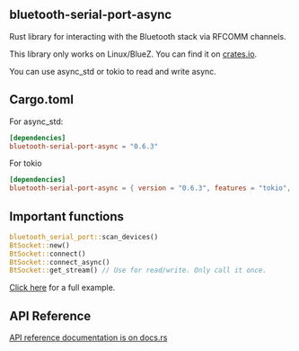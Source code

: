 ## bluetooth-serial-port-async

Rust library for interacting with the Bluetooth stack via RFCOMM channels.

This library only works on Linux/BlueZ. You can find it on [crates.io](https://crates.io/crates/bluetooth-serial-port-async).

You can use async_std or tokio to read and write async.

## Cargo.toml

For async_std:

```toml
[dependencies]
bluetooth-serial-port-async = "0.6.3"
```

For tokio

```toml
[dependencies]
bluetooth-serial-port-async = { version = "0.6.3", features = "tokio", default_features = false }
```

## Important functions

```rust
bluetooth_serial_port::scan_devices()
BtSocket::new()
BtSocket::connect()
BtSocket::connect_async()
BtSocket::get_stream() // Use for read/write. Only call it once.
```

[Click here](examples/example.rs) for a full example.

## API Reference

[API reference documentation is on docs.rs](https://docs.rs/bluetooth-serial-port-async)
